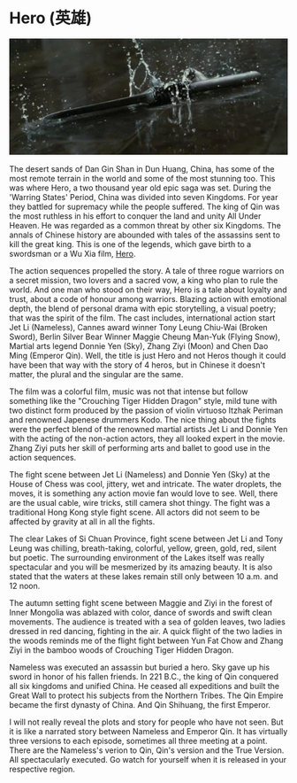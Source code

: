 # Hero (英雄)

<img class="large" src="/static/2004/hero.webp" alt="Hero (2022)">

The desert sands of Dan Gin Shan in Dun Huang, China, has some of the most remote terrain in the world and some of the most stunning too. This was where Hero, a two thousand year old epic saga was set. During the 'Warring States' Period, China was divided into seven Kingdoms. For year they battled for supremacy while the people suffered. The king of Qin was the most ruthless in his effort to conquer the land and unity All Under Heaven. He was regarded as a common threat by other six Kingdoms. The annals of Chinese history are abounded with tales of the assassins sent to kill the great king. This is one of the legends, which gave birth to a swordsman or a Wu Xia film, [Hero](https://en.wikipedia.org/wiki/Hero_(2002_film)).

The action sequences propelled the story. A tale of three rogue warriors on a secret mission, two lovers and a sacred vow, a king who plan to rule the world. And one man who stood on their way, Hero is a tale about loyalty and trust, about a code of honour among warriors. Blazing action with emotional depth, the blend of personal drama with epic storytelling, a visual poetry; that was the spirit of the film. The cast includes, international action start Jet Li (Nameless), Cannes award winner Tony Leung Chiu-Wai (Broken Sword), Berlin Silver Bear Winner Maggie Cheung Man-Yuk (Flying Snow), Martial arts legend Donnie Yen (Sky), Zhang Ziyi (Moon) and Chen Dao Ming (Emperor Qin). Well, the title is just Hero and not Heros though it could have been that way with the story of 4 heros, but in Chinese it doesn't matter, the plural and the singular are the same.

The film was a colorful film, music was not that intense but follow something like the "Crouching Tiger Hidden Dragon" style, mild tune with two distinct form produced by the passion of violin virtuoso Itzhak Periman and renowned Japenese drummers Kodo. The nice thing about the fights were the perfect blend of the renowned martial artists Jet Li and Donnie Yen with the acting of the non-action actors, they all looked expert in the movie. Zhang Ziyi puts her skill of performing arts and ballet to good use in the action sequences.

The fight scene between Jet Li (Nameless) and Donnie Yen (Sky) at the House of Chess was cool, jittery, wet and intricate. The water droplets, the moves, it is something any action movie fan would love to see. Well, there are the usual cable, wire tricks, still camera shot thingy. The fight was a traditional Hong Kong style fight scene. All actors did not seem to be affected by gravity at all in all the fights.

The clear Lakes of Si Chuan Province, fight scene between Jet Li and Tony Leung was chilling, breath-taking, colorful, yellow, green, gold, red, silent but poetic. The surrounding environment of the Lakes itself was really spectacular and you will be mesmerized by its amazing beauty. It is also stated that the waters at these lakes remain still only between 10 a.m. and 12 noon.

The autumn setting fight scene between Maggie and Ziyi in the forest of Inner Mongolia was ablazed with color, dance of swords and swift clean movements. The audience is treated with a sea of golden leaves, two ladies dressed in red dancing, fighting in the air. A quick flight of the two ladies in the woods reminds me of the flight fight between Yun Fat Chow and Zhang Ziyi in the bamboo woods of Crouching Tiger Hidden Dragon.

Nameless was executed an assassin but buried a hero. Sky gave up his sword in honor of his fallen friends. In 221 B.C., the king of Qin conquered all six kingdoms and unified China. He ceased all expeditions and built the Great Wall to protect his subjects from the Northern Tribes. The Qin Empire became the first dynasty of China. And Qin Shihuang, the first Emperor.

I will not really reveal the plots and story for people who have not seen. But it is like a narrated story between Nameless and Emperor Qin. It has virtually three versions to each episode, sometimes all three meeting at a point. There are the Nameless's verion to Qin, Qin's version and the True Version. All spectacularly executed. Go watch for yourself when it is released in your respective region.